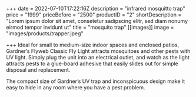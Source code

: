 +++
date = 2022-07-10T17:22:16Z
description = "infrared mosquitto trap"
price = "1999"
priceBefore = "2500"
productID = "2"
shortDescription = "Lorem ipsum dolor sit amet, consetetur sadipscing elitr, sed diam nonumy eirmod tempor invidunt ut"
title = "mosquito trap"
[[images]]
image = "images/products/trapper.jpeg"

+++
Ideal for small to medium-size indoor spaces and enclosed patios, Gardner’s Flyweb Classic Fly Light attracts mosquitoes and other pests with UV light. Simply plug the unit into an electrical outlet, and watch as the light attracts pests to a glue-board adhesive that easily slides out for simple disposal and replacement.

The compact size of Gardner’s UV trap and inconspicuous design make it easy to hide in any room where you have a pest problem.
